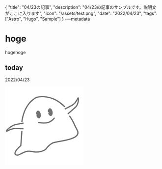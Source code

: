 {
  "title": "04/23の記事",
  "description": "04/23の記事のサンプルです。説明文がここに入ります",
  "icon": "/assets/test.png",
  "date": "2022/04/23",
  "tags": ["Astro", "Hugo", "Sample"]
}
---metadata

# hoge
hogehoge

## today
2022/04/23

![img](/assets/test.png)